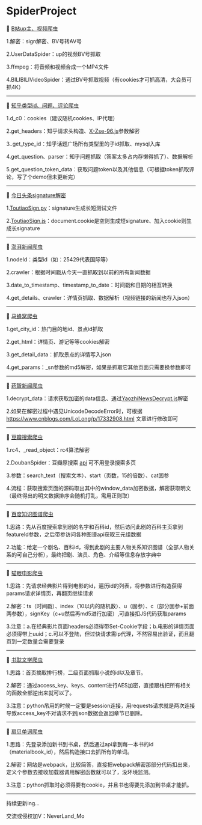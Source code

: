# SpiderProject

🚩 [B站up主、视频爬虫](https://github.com/Neverlandsyb/SpiderProject/blob/main/BilibiliSpider)

1.解密：sign解密、BV号转AV号

2.UserDataSpider：up的视频BV号抓取

3.ffmpeg：将音频和视频合成一个MP4文件

4.BILIBILIVideoSpider：通过BV号抓取视频（有cookies才可抓高清，大会员可抓4K）

-------------------------------------------------------------------------------------------------------------------------

🚩 [知乎类型id、问题、评论爬虫](https://github.com/Neverlandsyb/SpiderProject/blob/main/ZhihuSpider)

1.d_c0：cookies（建议随机cookies、IP代理）

2.get_headers：知乎请求头构造、[X-Zse-96.js](https://github.com/Neverlandsyb/SpiderProject/blob/main/ZhihuSpider/X-Zse-96.js)参数解密

3..get_type_id：知乎话题广场所有类型里的子id抓取、mysql入库

4.get_question、parser：知乎问题抓取（答案太多占内存懒得抓了）、数据解析

5.get_question_token_data：获取问题token以及其他信息（可根据token抓取评论，写了个demo但未更新完）

-------------------------------------------------------------------------------------------------------------------------

🚩 [今日头条signature解密](https://github.com/Neverlandsyb/SpiderProject/blob/main/ToutiaoSpider)

1.[ToutiaoSign.py](https://github.com/Neverlandsyb/SpiderProject/blob/main/ToutiaoSpider/GetSign.py)：signature生成长短测试文件

2.[ToutiaoSign.js](https://github.com/Neverlandsyb/SpiderProject/blob/main/ToutiaoSpider/ToutiaoSign.js)：document.cookie是空则生成短signature、加入cookie则生成长signature

-------------------------------------------------------------------------------------------------------------------------

🚩 [澎湃新闻爬虫](https://github.com/Neverlandsyb/SpiderProject/blob/main/PengpaiSpider)

1.nodeId：类型id（如：25429代表国际等）

2.crawler：根据时间戳从今天一直抓取到以前的所有新闻数据

3.date_to_timestamp、timestamp_to_date：时间戳和日期的相互转换

4.get_details、crawler：详情页抓取、数据解析（视频链接的新闻也存入json）

-------------------------------------------------------------------------------------------------------------------------

🚩 [马蜂窝爬虫](https://github.com/Neverlandsyb/SpiderProject/blob/main/MafengwoSpider)

1.get_city_id：热门目的地id、景点id抓取

2.get_html：详情页、游记等等cookies解密

3.get_detail_data：抓取景点的详情写入json

4.get_params：_sn参数的md5解密，如果是抓取它其他页面只需要换参数即可

-------------------------------------------------------------------------------------------------------------------------

🚩 [药智新闻爬虫](https://github.com/Neverlandsyb/SpiderProject/blob/main/YaozhiNewsSpider)

1.decrypt_data：请求获取加密的data信息、通过[YaozhiNewsDecrypt.js](https://github.com/Neverlandsyb/SpiderProject/blob/main/YaozhiNewsSpider/YaozhiNewsDecrypt.js)解密

2.如果在解密过程中遇见UnicodeDecodeError时，可根据 https://www.cnblogs.com/LoLong/p/17332908.html 文章进行修改即可

-------------------------------------------------------------------------------------------------------------------------

🚩 [豆瓣搜索爬虫](https://github.com/Neverlandsyb/SpiderProject/blob/main/DoubanSpider)

1.rc4、_read_object：rc4算法解密

2.DoubanSpider：豆瓣原搜索 [api](https://search.douban.com/movie/subject_search?) 可不用登录搜索多页

3.参数：search_text（搜索文本）、start（页数，15的倍数）、cat固参

4.流程：获取搜索页面的源码取出其中的window_data加密数据，解密获取明文（最终得出的明文数据排序会随机打乱，需用正则取）

-------------------------------------------------------------------------------------------------------------------------

🚩 [百度知识图谱爬虫](https://github.com/Neverlandsyb/SpiderProject/blob/main/BaiduRelationSpider)

1.思路：先从百度搜索拿到剧的名字和百科id，然后访问此剧的百科主页拿到featureId参数，之后带参访问各种图谱api获取三元组数据

2.功能：给定一个剧名、百科id，得到此剧的主要人物关系知识图谱（全部人物关系的可自己分析），最终把剧、演员、角色、介绍等信息存放字典中

-------------------------------------------------------------------------------------------------------------------------

🚩 [猫眼电影爬虫](https://github.com/Neverlandsyb/SpiderProject/blob/main/MaoyanSpider)

1.思路：先请求经典影片得到电影的id，遍历id的列表，将参数进行构造获得params请求详情页，再翻页继续请求

2.解密：ts（时间戳）、index（10以内的随机数）、u（固参）、c（部分固参+前面两参数），signKey（c+u然后再md5进行加密）,可直接扣JS代码获取params

3.注意：a.在经典影片页面headers必须得带Set-Cookie字段；b.电影的详情页面必须得带上uuid；c.可以不登陆，但过快请求需ip代理，不然容易出验证，而且翻页到一定数量会需要登录

-------------------------------------------------------------------------------------------------------------------------

🚩 [书耽文学爬虫](https://github.com/Neverlandsyb/SpiderProject/blob/main/ShudanSpider)

1.思路：首页摘取排行榜，二级页面抓取小说的id以及章节。

2.解密：通过access_key、keys、content进行AES加密，直接跟栈把所有相关的函数全部逆出来就可以了。

3.注意：python吊用的时候一定要是session连接，用requests请求就是两次连接导致access_key不对请求不到json数据会返回章节已删除。

-------------------------------------------------------------------------------------------------------------------------

🚩 [扇贝单词爬虫](https://github.com/Neverlandsyb/SpiderProject/blob/main/ShubeiSpider)

1.思路：先登录添加新书到书桌，然后通过api拿到每一本书的id（materialbook_id），然后构造接口去抓所有的单词。

2.解密：网站是webpack，比较简答，直接把webpack解密那部分代码扣出来，定义个参数去接收加载器调用解密函数就可以了，没环境监测。

3.注意：python抓取时必须得要有cookie，并且书也得要先添加到书桌才能抓。

-------------------------------------------------------------------------------------------------------------------------

持续更新ing...

交流或侵权加V：NeverLand_Mo
